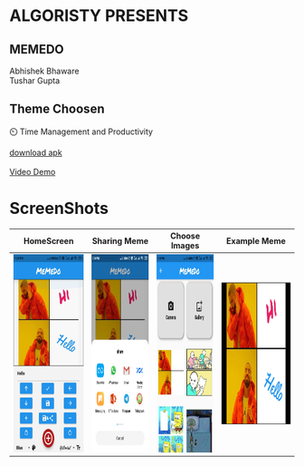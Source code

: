 # ALGORISTY PRESENTS
## MEMEDO
Abhishek Bhaware<br/>
Tushar Gupta

## Theme Choosen
⏲️ Time Management and Productivity

[download apk](https://github.com/cosmoimai/memeido/raw/main/Apk/Memedo.apk)<br/><br/>
[Video Demo](https://youtu.be/mrvofGce_C0)

# ScreenShots
|HomeScreen|Sharing Meme|Choose Images|Example Meme|
:-------:|:-------:|:-------:|:-----:
<img src="https://github.com/cosmoimai/memeido/blob/main/Screenshots/S2.jpeg" height="350em" />|<img src="https://github.com/cosmoimai/memeido/blob/main/Screenshots/S3.jpeg" height="350em" />|<img src="https://github.com/cosmoimai/memeido/blob/main/Screenshots/S4.jpeg" height="350em" />|<img src="https://github.com/cosmoimai/memeido/blob/main/Screenshots/S1.jpeg" height="250em" width="250em"/>|
